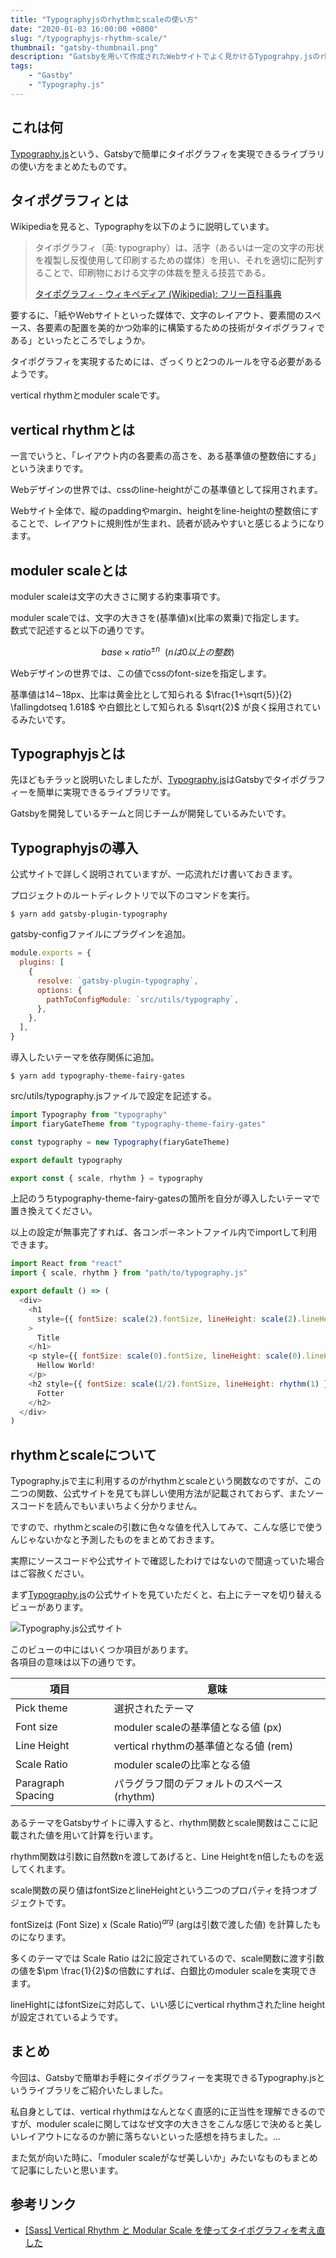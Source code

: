 ```yaml
---
title: "Typographyjsのrhythmとscaleの使い方"
date: "2020-01-03 16:00:00 +0800"
slug: "/typographyjs-rhythm-scale/"
thumbnail: "gatsby-thumbnail.png"
description: "Gatsbyを用いて作成されたWebサイトでよく見かけるTypograhpy.jsのrhythmとscaleの使い方をまとめました。"
tags:
    - "Gastby"
    - "Typography.js"
---
```


## これは何

[Typography.js](https://kyleamathews.github.io/typography.js/)という、Gatsbyで簡単にタイポグラフィを実現できるライブラリの使い方をまとめたものです。

## タイポグラフィとは

Wikipediaを見ると、Typographyを以下のように説明しています。

> タイポグラフィ（英: typography）は、活字（あるいは一定の文字の形状を複製し反復使用して印刷するための媒体）を用い、それを適切に配列することで、印刷物における文字の体裁を整える技芸である。  
>
> [タイポグラフィ - ウィキペディア (Wikipedia): フリー百科事典](https://ja.wikipedia.org/wiki/%E3%82%BF%E3%82%A4%E3%83%9D%E3%82%B0%E3%83%A9%E3%83%95%E3%82%A3)

要するに、「紙やWebサイトといった媒体で、文字のレイアウト、要素間のスペース、各要素の配置を美的かつ効率的に構築するための技術がタイポグラフィである」といったところでしょうか。

タイポグラフィを実現するためには、ざっくりと2つのルールを守る必要があるようです。

vertical rhythmとmoduler scaleです。

## vertical rhythmとは

一言でいうと、「レイアウト内の各要素の高さを、ある基準値の整数倍にする」という決まりです。

Webデザインの世界では、cssのline-heightがこの基準値として採用されます。

Webサイト全体で、縦のpaddingやmargin、heightをline-heightの整数倍にすることで、レイアウトに規則性が生まれ、読者が読みやすいと感じるようになります。

## moduler scaleとは

moduler scaleは文字の大きさに関する約束事項です。

moduler scaleでは、文字の大きさを(基準値)x(比率の累乗)で指定します。  
数式で記述すると以下の通りです。

$$
base \times ratio^{\pm n} \ \ (nは0以上の整数)
$$

Webデザインの世界では、この値でcssのfont-sizeを指定します。

基準値は14$\sim$18px、比率は黄金比として知られる $\frac{1+\sqrt{5}}{2} \fallingdotseq 1.618$ や白銀比として知られる $\sqrt{2}$ が良く採用されているみたいです。

## Typographyjsとは

先ほどもチラッと説明いたしましたが、[Typography.js](https://kyleamathews.github.io/typography.js/)はGatsbyでタイポグラフィーを簡単に実現できるライブラリです。

Gatsbyを開発しているチームと同じチームが開発しているみたいです。


## Typographyjsの導入

公式サイトで詳しく説明されていますが、一応流れだけ書いておきます。

プロジェクトのルートディレクトリで以下のコマンドを実行。

```shell
$ yarn add gatsby-plugin-typography
```

gatsby-configファイルにプラグインを追加。

```javascript:title=gatsby-config.js
module.exports = {
  plugins: [
    {
      resolve: `gatsby-plugin-typography`,
      options: {
        pathToConfigModule: `src/utils/typography`,
      },
    },
  ],
}
```

導入したいテーマを依存関係に追加。

```shell
$ yarn add typography-theme-fairy-gates
```

src/utils/typography.jsファイルで設定を記述する。

```javascript:title=src/utils/typography.js
import Typography from "typography"
import fiaryGateTheme from "typography-theme-fairy-gates"

const typography = new Typography(fiaryGateTheme)

export default typography

export const { scale, rhythm } = typography
```

上記のうちtypography-theme-fairy-gatesの箇所を自分が導入したいテーマで置き換えてください。

以上の設定が無事完了すれば、各コンポーネントファイル内でimportして利用できます。

```javascript
import React from "react"
import { scale, rhythm } from "path/to/typography.js"

export default () => (
  <div>
    <h1
      style={{ fontSize: scale(2).fontSize, lineHeight: scale(2).lineHeight }}
    >
      Title
    </h1>
    <p style={{ fontSize: scale(0).fontSize, lineHeight: scale(0).lineHeight }}>
      Hellow World!
    </p>
    <h2 style={{ fontSize: scale(1/2).fontSize, lineHeight: rhythm(1) }}>
      Fotter
    </h2>
  </div>
)
```


## rhythmとscaleについて

Typography.jsで主に利用するのがrhythmとscaleという関数なのですが、この二つの関数、公式サイトを見ても詳しい使用方法が記載されておらず、またソースコードを読んでもいまいちよく分かりません。

ですので、rhythmとscaleの引数に色々な値を代入してみて、こんな感じで使うんじゃないかなと予測したものをまとめておきます。

実際にソースコードや公式サイトで確認したわけではないので間違っていた場合はご容赦ください。

まず[Typography.js](https://kyleamathews.github.io/typography.js/)の公式サイトを見ていただくと、右上にテーマを切り替えるビューがあります。

![Typography.js公式サイト](./Screenshot_2020-01-10&#32;Typography&#32;js.png)

このビューの中にはいくつか項目があります。  
各項目の意味は以下の通りです。

|項目|意味|
|---|---|
|Pick theme|選択されたテーマ|
|Font size|moduler scaleの基準値となる値 (px)|
|Line Height|vertical rhythmの基準値となる値 (rem)|
|Scale Ratio|moduler scaleの比率となる値|
|Paragraph Spacing|パラグラフ間のデフォルトのスペース (rhythm)|

あるテーマをGatsbyサイトに導入すると、rhythm関数とscale関数はここに記載された値を用いて計算を行います。

rhythm関数は引数に自然数nを渡してあげると、Line Heightをn倍したものを返してくれます。

scale関数の戻り値はfontSizeとlineHeightという二つのプロパティを持つオブジェクトです。  

fontSizeは (Font Size) x (Scale Ratio)$^{arg}$ (argは引数で渡した値) を計算したものになります。

多くのテーマでは Scale Ratio は2に設定されているので、scale関数に渡す引数の値を$\pm \frac{1}{2}$の倍数にすれば、白銀比のmoduler scaleを実現できます。

lineHightにはfontSizeに対応して、いい感じにvertical rhythmされたline heightが設定されているようです。


## まとめ

今回は、Gatsbyで簡単お手軽にタイポグラフィーを実現できるTypography.jsというライブラリをご紹介いたしました。

私自身としては、vertical rhythmはなんとなく直感的に正当性を理解できるのですが、moduler scaleに関してはなぜ文字の大きさをこんな感じで決めると美しいレイアウトになるのか腑に落ちないといった感想を持ちました。...

また気が向いた時に、「moduler scaleがなぜ美しいか」みたいなものもまとめて記事にしたいと思います。

## 参考リンク

- [[Sass] Vertical Rhythm と Modular Scale を使ってタイポグラフィを考え直した ](https://b.0218.jp/20170326001009.html)